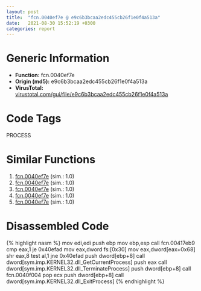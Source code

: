 ```yaml
---
layout: post
title:  "fcn.0040ef7e @ e9c6b3bcaa2edc455cb26f1e0f4a513a"
date:   2021-08-30 15:52:19 +0300
categories: report
---
```


# Generic Information
- **Function:** fcn.0040ef7e
- **Origin (md5):** e9c6b3bcaa2edc455cb26f1e0f4a513a
- **VirusTotal:** [virustotal.com/gui/file/e9c6b3bcaa2edc455cb26f1e0f4a513a][virustotal_ref]

# Code Tags
<span class="tag" id="PROCESS">PROCESS</span>


# Similar Functions

1. [fcn.0040ef7e][similar_1_ref] (sim.: 1.0)
2. [fcn.0040ef7e][similar_2_ref] (sim.: 1.0)
3. [fcn.0040ef7e][similar_3_ref] (sim.: 1.0)
4. [fcn.0040ef7e][similar_4_ref] (sim.: 1.0)
5. [fcn.0040ef7e][similar_5_ref] (sim.: 1.0)


# Disassembled Code

{% highlight nasm %}
mov edi,edi
push ebp
mov ebp,esp
call fcn.00417eb9
cmp eax,1
je 0x40efad
mov eax,dword fs:[0x30]
mov eax,dword[eax+0x68]
shr eax,8
test al,1
jne 0x40efad
push dword[ebp+8]
call dword[sym.imp.KERNEL32.dll_GetCurrentProcess]
push eax
call dword[sym.imp.KERNEL32.dll_TerminateProcess]
push dword[ebp+8]
call fcn.0040f004
pop ecx
push dword[ebp+8]
call dword[sym.imp.KERNEL32.dll_ExitProcess]
{% endhighlight %}


[similar_1_ref]: /report/fcn.0040ef7e@31d828bf241be93b3ffe89cf3c313d44
[similar_2_ref]: /report/fcn.0040ef7e@b9e7701b101639a92238161f00b7471e
[similar_3_ref]: /report/fcn.0040ef7e@6312517583453b51c66fd5c06a181092
[similar_4_ref]: /report/fcn.0040ef7e@0606e50385fe518042f9ea006b816a98
[similar_5_ref]: /report/fcn.0040ef7e@2befdc6dad4b6936d78e65ffd5537599
[virustotal_ref]: https://www.virustotal.com/gui/file/e9c6b3bcaa2edc455cb26f1e0f4a513a
